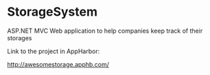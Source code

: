 StorageSystem
=============

ASP.NET MVC Web application to help companies keep track of their storages

Link to the project in AppHarbor:

http://awesomestorage.apphb.com/
